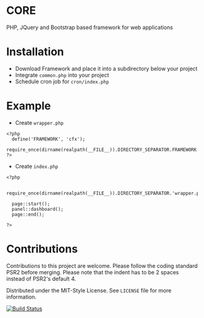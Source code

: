 # CORE

PHP, JQuery and Bootstrap based framework for web applications

# Installation

- Download Framework and place it into a subdirectory below your project
- Integrate ```common.php``` into your project
- Schedule cron job for ```cron/index.php```

# Example

- Create ```wrapper.php```
```
<?php
  define('FRAMEWORK', 'cfx');
  require_once(dirname(realpath(__FILE__)).DIRECTORY_SEPARATOR.FRAMEWORK.DIRECTORY_SEPARATOR.'common.php');
?>
```

- Create ```index.php```
```
<?php

  require_once(dirname(realpath(__FILE__)).DIRECTORY_SEPARATOR.'wrapper.php');
 
  page::start();
  panel::dashboard();
  page::end();

?>
```

# Contributions

Contributions to this project are welcome. Please follow the coding standard PSR2 before merging. Please note that the indent has to be 2 spaces instead of PSR2's default 4.

Distributed under the MIT-Style License. See `LICENSE` file for more information.

[![Build Status](https://travis-ci.org/daeks/DNET-CORE.svg?branch=master)](https://travis-ci.org/daeks/DNET-CORE)